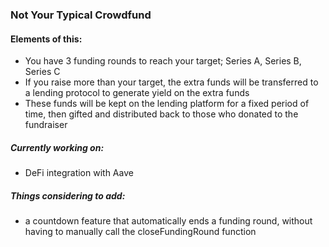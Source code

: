 ### Not Your Typical Crowdfund

#### Elements of this:
- You have 3 funding rounds to reach your target; Series A, Series B, Series C 
- If you raise more than your target, the extra funds will be transferred to a lending protocol to generate yield on the extra funds 
- These funds will be kept on the lending platform for a fixed period of time, then gifted and distributed back to those who donated to the fundraiser

##### Currently working on:
- DeFi integration with Aave 

##### Things considering to add: 
- a countdown feature that automatically ends a funding round, without having to manually call the closeFundingRound function 
